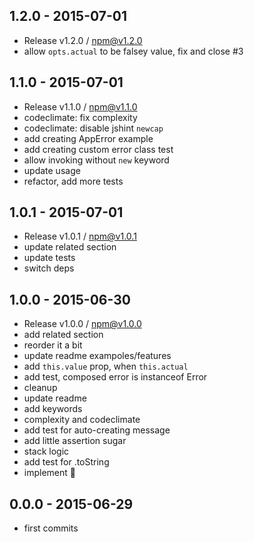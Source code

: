 

## 1.2.0 - 2015-07-01
- Release v1.2.0 / npm@v1.2.0
- allow `opts.actual` to be falsey value, fix and close #3

## 1.1.0 - 2015-07-01
- Release v1.1.0 / npm@v1.1.0
- codeclimate: fix complexity
- codeclimate: disable jshint `newcap`
- add creating AppError example
- add creating custom error class test
- allow invoking without `new` keyword
- update usage
- refactor, add more tests

## 1.0.1 - 2015-07-01
- Release v1.0.1 / npm@v1.0.1
- update related section
- update tests
- switch deps

## 1.0.0 - 2015-06-30
- Release v1.0.0 / npm@v1.0.0
- add related section
- reorder it a bit
- update readme exampoles/features
- add `this.value` prop, when `this.actual`
- add test, composed error is instanceof Error
- cleanup
- update readme
- add keywords
- complexity and codeclimate
- add test for auto-creating message
- add little assertion sugar
- stack logic
- add test for .toString
- implement :star2:

## 0.0.0 - 2015-06-29
- first commits